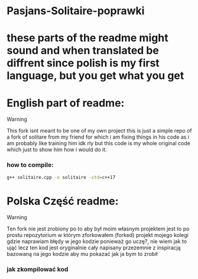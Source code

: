 # Pasjans-Solitaire-poprawki

# these parts of the readme might sound and when translated be diffrent since polish is my first language, but you get what you get

# English part of readme:

> [!WARNING]
> This fork isnt meant to be one of my own project this
> is just a simple repo of a fork of solitare from my friend for which
> i am fixing things in his code as i am probably like training him idk rly
> but this code is my whole original code which just to show him how i would do it.
### how to compile:
```sh
g++ solitaire.cpp -o solitaire -std=c++17
```

# Polska Część readme:

> [!WARNING]
> Ten fork nie jest zrobiony po to aby był moim własnym projektem
> jest to po prostu repozytorium w którym zforkowałem (forked) projekt
> mojego kolegi gdzie naprawiam błędy w jego kodzie ponieważ go uczę?, nie wiem jak to ująć
> lecz ten kod jest oryginalnie cały napisany przezemnie z inspiracją bazowaną na jego kodzie
> aby mu pokazać jak ja bym to zrobił
### jak zkompilować kod
